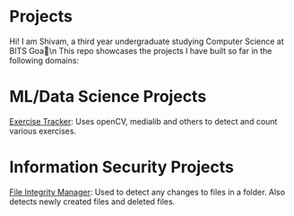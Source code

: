 # Projects
Hi! I am Shivam, a third year undergraduate studying Computer Science at BITS Goa🌴\n
This repo showcases the projects I have built so far in the following domains:

# ML/Data Science Projects
[Exercise Tracker](https://github.com/axlrpro/exercise_tracker): Uses openCV, medialib and others to detect and count various exercises.

# Information Security Projects
[File Integrity Manager](https://github.com/axlrpro/file-integrity-manager): Used to detect any changes to files in a folder. Also detects newly created files and deleted files.
